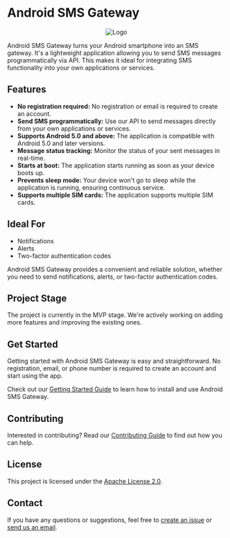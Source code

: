 # Android SMS Gateway

<div align="center">
    <img src="/assets/logo.png" alt="Logo">
</div>

Android SMS Gateway turns your Android smartphone into an SMS gateway. It's a lightweight application allowing you to send SMS messages programmatically via API. This makes it ideal for integrating SMS functionality into your own applications or services.

## Features

- **No registration required:** No registration or email is required to create an account.
- **Send SMS programmatically:** Use our API to send messages directly from your own applications or services.
- **Supports Android 5.0 and above:** The application is compatible with Android 5.0 and later versions.
- **Message status tracking:** Monitor the status of your sent messages in real-time.
- **Starts at boot:** The application starts running as soon as your device boots up.
- **Prevents sleep mode:** Your device won't go to sleep while the application is running, ensuring continuous service.
- **Supports multiple SIM cards:** The application supports multiple SIM cards.

## Ideal For

- Notifications
- Alerts
- Two-factor authentication codes

Android SMS Gateway provides a convenient and reliable solution, whether you need to send notifications, alerts, or two-factor authentication codes.

## Project Stage

The project is currently in the MVP stage. We're actively working on adding more features and improving the existing ones.

## Get Started

Getting started with Android SMS Gateway is easy and straightforward. No registration, email, or phone number is required to create an account and start using the app. 

Check out our [Getting Started Guide](getting-started.md) to learn how to install and use Android SMS Gateway.

## Contributing

Interested in contributing? Read our [Contributing Guide](contributing.md) to find out how you can help.

## License

This project is licensed under the [Apache License 2.0](license.md).

## Contact

If you have any questions or suggestions, feel free to [create an issue](https://github.com/capcom6/android-sms-gateway/issues/new) or [send us an email](mailto:i@capcom.me).